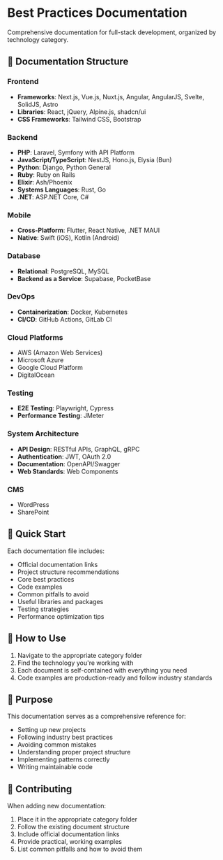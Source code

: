 # Best Practices Documentation

Comprehensive documentation for full-stack development, organized by technology category.

## 📁 Documentation Structure

### Frontend
- **Frameworks**: Next.js, Vue.js, Nuxt.js, Angular, AngularJS, Svelte, SolidJS, Astro
- **Libraries**: React, jQuery, Alpine.js, shadcn/ui
- **CSS Frameworks**: Tailwind CSS, Bootstrap

### Backend
- **PHP**: Laravel, Symfony with API Platform
- **JavaScript/TypeScript**: NestJS, Hono.js, Elysia (Bun)
- **Python**: Django, Python General
- **Ruby**: Ruby on Rails
- **Elixir**: Ash/Phoenix
- **Systems Languages**: Rust, Go
- **.NET**: ASP.NET Core, C#

### Mobile
- **Cross-Platform**: Flutter, React Native, .NET MAUI
- **Native**: Swift (iOS), Kotlin (Android)

### Database
- **Relational**: PostgreSQL, MySQL
- **Backend as a Service**: Supabase, PocketBase

### DevOps
- **Containerization**: Docker, Kubernetes
- **CI/CD**: GitHub Actions, GitLab CI

### Cloud Platforms
- AWS (Amazon Web Services)
- Microsoft Azure
- Google Cloud Platform
- DigitalOcean

### Testing
- **E2E Testing**: Playwright, Cypress
- **Performance Testing**: JMeter

### System Architecture
- **API Design**: RESTful APIs, GraphQL, gRPC
- **Authentication**: JWT, OAuth 2.0
- **Documentation**: OpenAPI/Swagger
- **Web Standards**: Web Components

### CMS
- WordPress
- SharePoint

## 🚀 Quick Start

Each documentation file includes:
- Official documentation links
- Project structure recommendations
- Core best practices
- Code examples
- Common pitfalls to avoid
- Useful libraries and packages
- Testing strategies
- Performance optimization tips

## 📖 How to Use

1. Navigate to the appropriate category folder
2. Find the technology you're working with
3. Each document is self-contained with everything you need
4. Code examples are production-ready and follow industry standards

## 🎯 Purpose

This documentation serves as a comprehensive reference for:
- Setting up new projects
- Following industry best practices
- Avoiding common mistakes
- Understanding proper project structure
- Implementing patterns correctly
- Writing maintainable code

## 📝 Contributing

When adding new documentation:
1. Place it in the appropriate category folder
2. Follow the existing document structure
3. Include official documentation links
4. Provide practical, working examples
5. List common pitfalls and how to avoid them